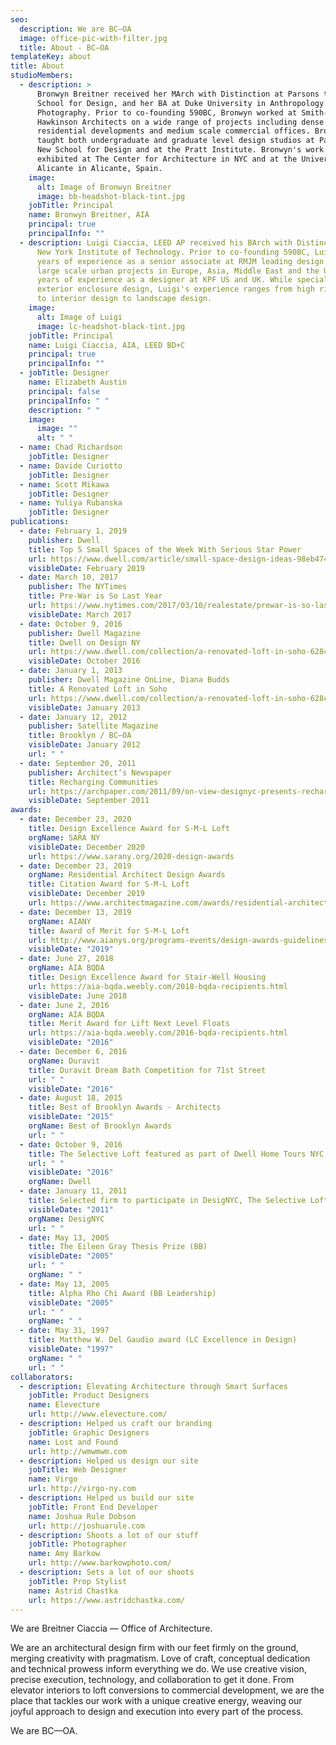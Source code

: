 ```yaml
---
seo:
  description: We are BC–OA
  image: office-pic-with-filter.jpg
  title: About - BC–OA
templateKey: about
title: About
studioMembers:
  - description: >
      Bronwyn Breitner received her MArch with Distinction at Parsons the New
      School for Design, and her BA at Duke University in Anthropology and
      Photography. Prior to co-founding 590BC, Bronwyn worked at Smith-Miller +
      Hawkinson Architects on a wide range of projects including dense urban
      residential developments and medium scale commercial offices. Bronwyn has
      taught both undergraduate and graduate level design studios at Parsons the
      New School for Design and at the Pratt Institute. Bronwyn's work has been
      exhibited at The Center for Architecture in NYC and at the University of
      Alicante in Alicante, Spain.
    image:
      alt: Image of Bronwyn Breitner
      image: bb-headshot-black-tint.jpg
    jobTitle: Principal
    name: Bronwyn Breitner, AIA
    principal: true
    principalInfo: ""
  - description: Luigi Ciaccia, LEED AP received his BArch with Distinction from The
      New York Institute of Technology. Prior to co-founding 590BC, Luigi had 5
      years of experience as a senior associate at RMJM leading design teams on
      large scale urban projects in Europe, Asia, Middle East and the US, and 7
      years of experience as a designer at KPF US and UK. While specializing in
      exterior enclosure design, Luigi's experience ranges from high rise design
      to interior design to landscape design.
    image:
      alt: Image of Luigi
      image: lc-headshot-black-tint.jpg
    jobTitle: Principal
    name: Luigi Ciaccia, AIA, LEED BD+C
    principal: true
    principalInfo: ""
  - jobTitle: Designer
    name: Elizabeth Austin
    principal: false
    principalInfo: " "
    description: " "
    image:
      image: ""
      alt: " "
  - name: Chad Richardson
    jobTitle: Designer
  - name: Davide Curiotto
    jobTitle: Designer
  - name: Scott Mikawa
    jobTitle: Designer
  - name: Yuliya Rubanska
    jobTitle: Designer
publications:
  - date: February 1, 2019
    publisher: Dwell
    title: Top 5 Small Spaces of the Week With Serious Star Power
    url: https://www.dwell.com/article/small-space-design-ideas-98eb4748
    visibleDate: February 2019
  - date: March 10, 2017
    publisher: The NYTimes
    title: Pre-War is So Last Year
    url: https://www.nytimes.com/2017/03/10/realestate/prewar-is-so-last-year.html
    visibleDate: March 2017
  - date: October 9, 2016
    publisher: Dwell Magazine
    title: Dwell on Design NY
    url: https://www.dwell.com/collection/a-renovated-loft-in-soho-628c9992
    visibleDate: October 2016
  - date: January 1, 2013
    publisher: Dwell Magazine OnLine, Diana Budds
    title: A Renovated Loft in Soho
    url: https://www.dwell.com/collection/a-renovated-loft-in-soho-628c9992
    visibleDate: January 2013
  - date: January 12, 2012
    publisher: Satellite Magazine
    title: Brooklyn / BC—OA
    visibleDate: January 2012
    url: " "
  - date: September 20, 2011
    publisher: Architect’s Newspaper
    title: Recharging Communities
    url: https://archpaper.com/2011/09/on-view-designyc-presents-recharging-communities/
    visibleDate: September 2011
awards:
  - date: December 23, 2020
    title: Design Excellence Award for S-M-L Loft
    orgName: SARA NY
    visibleDate: December 2020
    url: https://www.sarany.org/2020-design-awards
  - date: December 23, 2019
    orgName: Residential Architect Design Awards
    title: Citation Award for S-M-L Loft
    visibleDate: December 2019
    url: https://www.architectmagazine.com/awards/residential-architect-design-awards/the-winners-of-the-2019-residential-architect-design-awards_o
  - date: December 13, 2019
    orgName: AIANY
    title: Award of Merit for S-M-L Loft
    url: http://www.aianys.org/programs-events/design-awards-guidelines/2019-design-award-recipients/
    visibleDate: "2019"
  - date: June 27, 2018
    orgName: AIA BQDA
    title: Design Excellence Award for Stair-Well Housing
    url: https://aia-bqda.weebly.com/2018-bqda-recipients.html
    visibleDate: June 2018
  - date: June 2, 2016
    orgName: AIA BQDA
    title: Merit Award for Lift Next Level Floats
    url: https://aia-bqda.weebly.com/2016-bqda-recipients.html
    visibleDate: "2016"
  - date: December 6, 2016
    orgName: Duravit
    title: Duravit Dream Bath Competition for 71st Street
    url: " "
    visibleDate: "2016"
  - date: August 18, 2015
    title: Best of Brooklyn Awards - Architects
    visibleDate: "2015"
    orgName: Best of Brooklyn Awards
    url: " "
  - date: October 9, 2016
    title: The Selective Loft featured as part of Dwell Home Tours NYC
    url: " "
    visibleDate: "2016"
    orgName: Dwell
  - date: January 11, 2011
    title: Selected firm to participate in DesigNYC, The Selective Loft
    visibleDate: "2011"
    orgName: DesigNYC
    url: " "
  - date: May 13, 2005
    title: The Eileen Gray Thesis Prize (BB)
    visibleDate: "2005"
    url: " "
    orgName: " "
  - date: May 13, 2005
    title: Alpha Rho Chi Award (BB Leadership)
    visibleDate: "2005"
    url: " "
    orgName: " "
  - date: May 31, 1997
    title: Matthew W. Del Gaudio award (LC Excellence in Design)
    visibleDate: "1997"
    orgName: " "
    url: " "
collaborators:
  - description: Elevating Architecture through Smart Surfaces
    jobTitle: Product Designers
    name: Elevecture
    url: http://www.elevecture.com/
  - description: Helped us craft our branding
    jobTitle: Graphic Designers
    name: Lost and Found
    url: http://wmwmwm.com
  - description: Helped us design our site
    jobTitle: Web Designer
    name: Virgo
    url: http://virgo-ny.com
  - description: Helped us build our site
    jobTitle: Front End Developer
    name: Joshua Rule Dobson
    url: http://joshuarule.com
  - description: Shoots a lot of our stuff
    jobTitle: Photographer
    name: Amy Barkow
    url: http://www.barkowphoto.com/
  - description: Sets a lot of our shoots
    jobTitle: Prop Stylist
    name: Astrid Chastka
    url: https://www.astridchastka.com/
---
```

We are Breitner Ciaccia — Office of Architecture. 

We are an architectural design firm with our feet firmly on the ground, merging creativity with pragmatism. Love of craft, conceptual dedication and technical prowess inform everything we do. We use creative vision, precise execution, technology, and collaboration to get it done. From elevator interiors to loft conversions to commercial development, we are the place that tackles our work with a unique creative energy, weaving our joyful approach to design and execution into every part of the process.

We are BC—OA.
